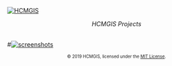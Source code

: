 [![HCMGIS](https://github.com/YoussefRaafatNasry/portfolYOU/blob/master/docs/header.png?raw=true)](https://hcmgis.github.io/profile/)

<div align="center">
    <i>HCMGIS Projects</i><br><br>
</div>

#[![screenshots](https://github.com/YoussefRaafatNasry/portfolYOU/blob/master/docs/portfolYOU.gif?raw=true)](https://hcmgis.github.io/profile/)

<div align="center">
    <sub><sup>© 2019 HCMGIS, licensed under the <a href="./LICENSE">MIT License</a>.</sup></sub>
</div>
